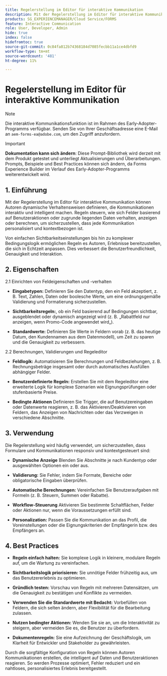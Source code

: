 ```yaml
---
title: Regelerstellung im Editor für interaktive Kommunikation
description: Mit der Regelerstellung im Editor für interaktive Kommunikation können Autoren dynamische Verhaltensweisen definieren, die Kommunikationen interaktiv und intelligent machen.
products: SG_EXPERIENCEMANAGER/Cloud Service/FORMS
feature: Interactive Communication
role: User, Developer, Admin
hide: true
index: false
hidefromtoc: true
source-git-commit: 0c84fa812b74368184d7085fecbb11a1ce4dbfd9
workflow-type: tm+mt
source-wordcount: '481'
ht-degree: 11%

---
```



# Regelerstellung im Editor für interaktive Kommunikation

>[!NOTE]
>
> Die interaktive Kommunikationsfunktion ist im Rahmen des Early-Adopter-Programms verfügbar. Senden Sie von Ihrer Geschäftsadresse eine E-Mail an `aem-forms-ea@adobe.com`, um den Zugriff anzufordern.

>[!IMPORTANT]
>
> **Dokumentation kann sich ändern**: Diese Prompt-Bibliothek wird derzeit mit dem Produkt getestet und unterliegt Aktualisierungen und Überarbeitungen. Prompts, Beispiele und Best Practices können sich ändern, da Forms Experience Builder im Verlauf des Early-Adopter-Programms weiterentwickelt wird.

## &#x200B;1. Einführung

Mit der Regelerstellung im Editor für interaktive Kommunikation können Autoren dynamische Verhaltensweisen definieren, die Kommunikationen interaktiv und intelligent machen. Regeln steuern, wie sich Felder basierend auf Benutzeraktionen oder zugrunde liegenden Daten verhalten, anzeigen oder berechnen, um sicherzustellen, dass jede Kommunikation personalisiert und kontextbezogen ist.

Von einfachen Sichtbarkeitseinstellungen bis hin zu komplexer Bedingungslogik ermöglichen Regeln es Autoren, Erlebnisse bereitzustellen, die sich in Echtzeit anpassen. Dies verbessert die Benutzerfreundlichkeit, Genauigkeit und Interaktion.

## &#x200B;2. Eigenschaften

2.1 Einrichten von Feldeigenschaften und -verhalten

- **Eingabetypen:** Definieren Sie den Datentyp, den ein Feld akzeptiert, z. B. Text, Zahlen, Daten oder boolesche Werte, um eine ordnungsgemäße Validierung und Formatierung sicherzustellen.

- **Sichtbarkeitsregeln:**, ob ein Feld basierend auf Bedingungen sichtbar, ausgeblendet oder dynamisch angezeigt wird (z. B. „Rabattfeld nur anzeigen, wenn Promo-Code angewendet wird„).

- **Standardwerte:** Definieren Sie Werte in Feldern vorab (z. B. das heutige Datum, den Kundennamen aus dem Datenmodell), um Zeit zu sparen und die Genauigkeit zu verbessern.

2.2 Berechnungen, Validierungen und Regeleditor

- **Feldlogik:** Automatisieren Sie Berechnungen und Feldbeziehungen, z. B. Rechnungsbeträge insgesamt oder durch automatisches Ausfüllen abhängiger Felder.

- **Benutzerdefinierte Regeln:** Erstellen Sie mit dem Regeleditor eine erweiterte Logik für komplexe Szenarien wie Eignungsprüfungen oder stufenbasierte Preise.

- **Bedingte Aktionen** Definieren Sie Trigger, die auf Benutzereingaben oder Datenwerte reagieren, z. B. das Aktivieren/Deaktivieren von Feldern, das Anzeigen von Nachrichten oder das Verzweigen in verschiedene Abschnitte.

## &#x200B;3. Verwendung

Die Regelerstellung wird häufig verwendet, um sicherzustellen, dass Formulare und Kommunikationen responsiv und kontextgesteuert sind:

- **Dynamische Anzeige** Blenden Sie Abschnitte je nach Kundentyp oder ausgewählten Optionen ein oder aus.

- **Validierung:** Sie Fehler, indem Sie Formate, Bereiche oder obligatorische Eingaben überprüfen.

- **Automatische Berechnungen:** Vereinfachen Sie Benutzeraufgaben mit Formeln (z. B. Steuern, Summen oder Rabatte).

- **Workflow-Steuerung** Aktivieren Sie bestimmte Schaltflächen, Felder oder Aktionen nur, wenn die Voraussetzungen erfüllt sind.

- **Personalization:** Passen Sie die Kommunikation an das Profil, die Voreinstellungen oder die Eignungskriterien der Empfängerin bzw. des Empfängers an.

## 4. Best Practices

- **Regeln einfach halten:** Sie komplexe Logik in kleinere, modulare Regeln auf, um die Wartung zu vereinfachen.

- **Sichtbarkeitslogik priorisieren:** Sie unnötige Felder frühzeitig aus, um das Benutzererlebnis zu optimieren.

- **Gründlich testen:** Vorschau von Regeln mit mehreren Datensätzen, um die Genauigkeit zu bestätigen und Konflikte zu vermeiden.

- **Verwenden Sie die Standardwerte mit Bedacht:** Vorbefüllen von Feldern, die sich selten ändern, aber Flexibilität für die Bearbeitung zulassen.

- **Nutzen bedingter Aktionen:** Wenden Sie sie an, um die Interaktivität zu steigern, aber vermeiden Sie es, die Benutzer zu überfordern.

- **Dokumentenregeln:** Sie eine Aufzeichnung der Geschäftslogik, um Klarheit für Entwickler und Stakeholder zu gewährleisten.

Durch die sorgfältige Konfiguration von Regeln können Autoren Kommunikationen erstellen, die intelligent auf Daten und Benutzeraktionen reagieren. So werden Prozesse optimiert, Fehler reduziert und ein nahtloses, personalisiertes Erlebnis bereitgestellt.
